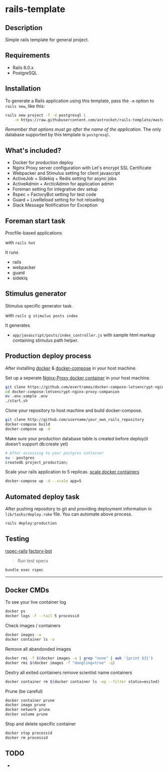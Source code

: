 # rails-template

## Description
Simple rails template for general project.

## Requirements
* Rails 6.0.x
* PostgreSQL

## Installation

To generate a Rails application using this template, pass the `-m` option to `rails new`, like this:

```bash
rails new project -T -d postgresql \
    -m https://raw.githubusercontent.com/astrocket/rails-template/master/template.rb
```

*Remember that options must go after the name of the application.* The only database supported by this template is `postgresql`.

## What's included?

* Docker for production deploy
* Nginx Proxy server configuration with Let's encrypt SSL Certificate
* Webpacker and Stimulus setting for client javascript
* ActiveJob + Sidekiq + Redis setting for async jobs 
* ActiveAdmin + ArcticAdmin for application admin
* Foreman setting for integrative dev setup
* Rspec + FactoryBot setting for test code
* Guard + LiveReload setting for hot reloading
* Slack Message Notification for Exception

## Foreman start task

Procfile-based applications

with `rails hot`

It runs

* rails
* webpacker
* guard
* sidekiq

## Stimulus generator

Stimulus specific generator task.

with `rails g stimulus posts index`

It generates

* `app/javascript/posts/index_controller.js` with sample html markup containing stimulus path helper.

## Production deploy process

After installing [docker](https://docs.docker.com/install/) & [docker-compose](https://docs.docker.com/compose/install/) in your host machine.

Set up a seperate [Nginx-Proxy docker container](https://github.com/evertramos/docker-compose-letsencrypt-nginx-proxy-companion) in your host machine.
```bash
git clone https://github.com/evertramos/docker-compose-letsencrypt-nginx-proxy-companion.git
cd docker-compose-letsencrypt-nginx-proxy-companion
mv .env.sample .env
./start.sh
```

Clone your repository to host machine and build docker-compose.
```bash
git clone http://github.com/username/your_own_rails_repository
docker-compose build
docker-compose up -d
```

Make sure your production database table is created before deploy(it doesn't support db:create yet)
```bash
# After accessing to your postgres container
su - postgres
createdb project_production;
```

Scale your rails application to 5 replicas. [scale docker containers](https://pspdfkit.com/blog/2018/how-to-use-docker-compose-to-run-multiple-instances-of-a-service-in-development/)
```bash
docker-compose up -d --scale app=5
```

## Automated deploy task

After pushing repository to git and providing deployment information in `lib/tasks/deploy.rake` file.
You can automate above process.

```bash
rails deploy:production
```

## Testing

[rspec-rails](https://github.com/rspec/rspec-rails)
[factory-bot](https://github.com/thoughtbot/factory_bot/wiki)

> Run test specs

```bash
bundle exec rspec
```

---

## Docker CMDs

To see your live container log

```bash
docker ps
docker logs -f --tail 5 processid
```

Check images / containers

```bash
docker images -a
docker container ls -a
```

Remove all abandonded images

```bash
docker rmi -f $(docker images -a | grep "none" | awk '{print $3}')
docker rmi $(docker images -f "dangling=true" -q)
```
Destry all exited containers remove scientist name containers

```bash
docker container rm $(docker container ls -aq --filter status=exited)
```

Prune (be careful)

```bash
docker container prune
docker image prune
docker network prune
docker volume prune
```

Stop and delete specific container

```bash
docker stop processid
docker rm processid
```

## TODO
- 